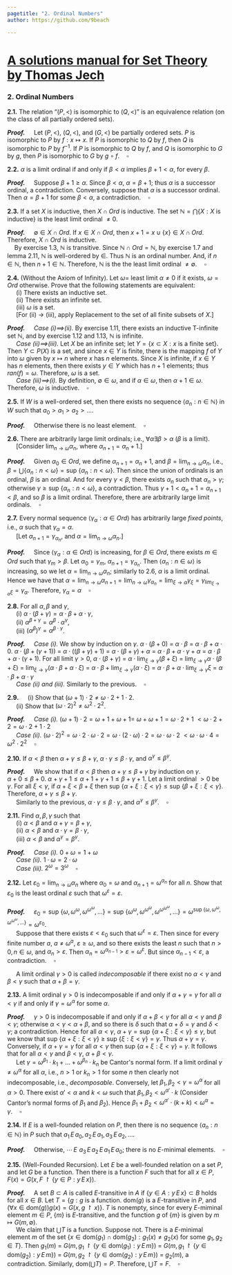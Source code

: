 ```yaml
---
pagetitle: "2. Ordinal Numbers"
author: https://github.com/9beach

---
```

# [A solutions manual for Set Theory by Thomas Jech](README.md)
### 2. Ordinal Numbers

**2.1.** The relation “$(P,<)$ is isomorphic to $(Q,<)$” is an equivalence
relation (on the class of all partially ordered sets).

**_Proof._**&nbsp;$\quad$Let $(P, <)$, $(Q, <)$, and $(G, <)$ be partially
ordered sets. $P$ is isomorphic to $P$ by $f:x\mapsto x$. If $P$ is
isomorphic to $Q$ by $f$, then $Q$ is isomorphic to $P$ by $f^{-1}$. If
$P$ is isomorphic to $Q$ by $f$, and $Q$ is isomorphic to $G$ by $g$,
then $P$ is isomorphic to $G$ by $g\circ f$.$\quad\square$

**2.2.** $\alpha$ is a limit ordinal if and only if $\beta <\alpha$ implies
$\beta+1<\alpha$, for every $\beta$.

**_Proof._**&nbsp;$\quad$Suppose $\beta+1\ge\alpha$. Since $\beta <\alpha$,
$\alpha =\beta + 1$; thus $\alpha$ is a successor ordinal, a contradiction.
Conversely, suppose that $\alpha$ is a successor ordinal. Then
$\alpha=\beta+1$ for some $\beta<\alpha$, a contradiction.$\quad\square$

**2.3.** If a set $X$ is inductive, then $X\cap Ord$ is inductive. The set
$\mathbb{N} =\bigcap\{X : X\text{ is inductive}\}$ is the least limit
ordinal $\neq 0$.

**_Proof._**&nbsp;$\quad$$\emptyset\in X\cap Ord$. If $x\in X\cap Ord$,
then $x + 1 = x\cup\{x\}\in X\cap Ord$. Therefore, $X\cap Ord$ is
inductive.\
$\quad$By exercise 1.3, $\mathbb{N}$ is transitive. Since $\mathbb{N}
\cap Ord=\mathbb{N}$, by exercise 1.7 and lemma 2.11, $\mathbb{N}$ is
well-ordered by $\in$. Thus $\mathbb{N}$ is an ordinal number. And,
if $n\in\mathbb{N}$, then $n + 1\in\mathbb{N}$. Therefore, $\mathbb{N}$
is the the least limit ordinal $\neq\emptyset$.$\quad\square$

**2.4.** (Without the Axiom of Infinity). Let $\omega =$ least limit $\alpha
\neq 0$ if it exists, $\omega = Ord$ otherwise. Prove that the following
statements are equivalent:\
&nbsp;$\quad$(i) There exists an inductive set.\
&nbsp;$\quad$(ii) There exists an infinite set.\
&nbsp;$\quad$(iii) $\omega$ is a set.\
&nbsp;$\quad$[For (ii) $\to$ (iii), apply Replacement to the set of all
finite subsets of $X$.]

**_Proof._**&nbsp;$\quad$_Case (i)$\implies$(ii)._ By exercise 1.11, there
exists an inductive T-infinite set $\mathbb{N}$, and by exercise 1.12 and
1.13, $\mathbb{N}$ is infinite.\
&nbsp;$\quad$_Case (ii)$\implies$(iii)._ Let $X$ be an infinite set; let $Y =\{x\subset X : x\text{ is a
finite set}\}$. Then $Y\subset P(X)$ is a set, and since $x\in Y$ is finite,
there is the mapping $f$ of $Y$ into $\omega$ given by $x\mapsto n$ where
$x$ has $n$ elements. Since $X$ is infinite, if $x\in Y$ has $n$
elements, then there exists $y\in Y$ which has $n+1$ elements; thus
$ran(f) =\omega$. Therefore, $\omega$ is a set.\
&nbsp;$\quad$_Case (iii)$\implies$(i)._ By definition, $\emptyset\in\omega$,
and if $\alpha\in\omega$, then $\alpha+1\in\omega$. Therefore, $\omega$ is
inductive.$\quad\square$

**2.5.** If $W$ is a well-ordered set, then there exists no sequence
$\langle a_n : n\in\mathbb{N}\rangle$ in $W$ such that
$a_0 >a_1 >a_2 >\ldots.$

**_Proof._**&nbsp;$\quad$Otherwise there is no least element.$\quad\square$

**2.6.** There are arbitrarily large limit ordinals; i.e.,
$\forall\alpha\exists\beta >\alpha$ ($\beta$ is a limit).\
&nbsp;$\quad$[Consider $\lim_{n\to\omega}\alpha_n$, where $\alpha_{n+1} =
\alpha_n + 1$.]

**_Proof._**&nbsp;$\quad$Given $\alpha_0\in Ord$,
we define $\alpha_{n+1} =\alpha_n+1$, and $\beta=\lim_{n\to
\omega}\alpha_n$, i.e., $\beta=\bigcup\{\alpha_n:n<\omega\}=\text{sup }
\{\alpha_n:n<\omega\}$. Then since the union of ordinals is an ordinal,
$\beta$ is an ordinal. And for every $\gamma <\beta$, there exists
$\alpha_n$ such that $\alpha_n>\gamma$; otherwise $\gamma\ge\text{sup }
\{\alpha_n:n<\omega\}$, a contradiction.
Thus $\gamma+1<\alpha_n+1=\alpha_{n+1}<\beta$, and so
$\beta$ is a limit ordinal. Therefore, there are arbitrarily large limit ordinals.$\quad\square$

**2.7.** Every normal sequence $\langle\gamma_\alpha :\alpha\in Ord\rangle$
has arbitrarily large _fixed points_, i.e., $\alpha$ such that $\gamma_\alpha
=\alpha$.\
&nbsp;$\quad$[Let $\alpha_{n+1}=\gamma_{\alpha_n}$, and $\alpha=\lim_{n\to
\omega}\alpha_n$.]

**_Proof._**&nbsp;$\quad$Since $\langle\gamma_\alpha :\alpha\in Ord\rangle$
is increasing, for $\beta\in Ord$, there exists $m\in Ord$ such that
$\gamma_m>\beta$.
Let $\alpha_0=\gamma_m$, $\alpha_{n+1}=\gamma_{\alpha_n}$. Then
$\langle\alpha_n:n\in\omega\rangle$ is increasing, so we let
$\alpha=\lim_{n\to\omega}\alpha_n$;
similarly to 2.6, $\alpha$ is a limit ordinal. Hence we have that
$\alpha=\lim_{n\to\omega}\alpha_{n+1}=
\lim_{n\to\omega}\gamma_{\alpha_{n}}=\lim_{\xi\to\alpha}\gamma_\xi=
\gamma_{\lim_{\xi\to\alpha}\xi}=\gamma_\alpha$. Therefore,
$\gamma_\alpha =\alpha$$\quad\square$

**2.8.** For all $\alpha,\beta$ and $\gamma$,\
&nbsp;$\quad$(i) $\alpha\cdot(\beta+\gamma)=\alpha\cdot\beta+
\alpha\cdot\gamma$,\
&nbsp;$\quad$(ii) $\alpha^{\beta+\gamma}=\alpha^{\beta}\cdot\alpha^{\gamma}$,\
&nbsp;$\quad$(iii) $(\alpha^{\beta})^{\gamma} =\alpha^{\beta\cdot\gamma}$.

**_Proof._**&nbsp;$\quad$_Case (i)._ We show by induction on $\gamma$.
$\alpha\cdot(\beta+0)$ $=$ $\alpha\cdot\beta$ $=$ $\alpha\cdot\beta +
\alpha\cdot 0$.
$\alpha\cdot(\beta+(\gamma+1))$ $=$ $\alpha\cdot((\beta+\gamma)+1)$ $=$
$\alpha\cdot(\beta+\gamma)+\alpha$ $=$ $\alpha\cdot\beta+
\alpha\cdot\gamma +\alpha$ $=$ $\alpha\cdot\beta+\alpha\cdot(\gamma+1)$.
For all limit $\gamma > 0$, $\alpha\cdot(\beta+\gamma)$ $=$
$\alpha\cdot\lim_{\xi\to\gamma}(\beta+\xi)$ $=$
$\lim_{\xi\to\gamma}\alpha\cdot(\beta+\xi)$ $=$
$\lim_{\xi\to\gamma}(\alpha\cdot\beta+\alpha\cdot\xi)$ $=$
$\alpha\cdot\beta+\lim_{\xi\to\gamma}(\alpha\cdot\xi)$
$=$ $\alpha\cdot\beta+\alpha\cdot\lim_{\xi\to\gamma}\xi$ $=$
$\alpha\cdot\beta+\alpha\cdot\gamma$\
&nbsp;$\quad$_Case (ii) and (iii)._ Similarly to the previous.$\quad\square$

**2.9.**&nbsp;$\quad$(i) Show that $(\omega+1)\cdot 2\neq\omega\cdot 2+1\cdot
2$.\
&nbsp;$\quad$(ii) Show that $(\omega\cdot 2)^2\neq\omega^2\cdot 2^2$.

**_Proof._**&nbsp;$\quad$_Case (i)._ $(\omega+1)\cdot 2=\omega+1+\omega
+1=$ $\omega+\omega+1=\omega\cdot 2 + 1$ $<\omega\cdot 2 + 2 =\omega\cdot 2
+1\cdot 2$\
&nbsp;$\quad$_Case (ii)._ $(\omega\cdot 2)^2=\omega\cdot 2\cdot\omega\cdot
2=\omega\cdot (2\cdot\omega)\cdot 2=\omega\cdot\omega\cdot 2$
$<\omega\cdot\omega\cdot 4=\omega^2\cdot 2^2$$\quad\square$

**2.10.** If $\alpha<\beta$ then $\alpha+\gamma\le\beta+\gamma$, $\alpha
\cdot\gamma\le\beta\cdot\gamma$, and $\alpha^{\gamma}\le\beta^{\gamma}$.

**_Proof._**&nbsp;$\quad$We show that if $\alpha<\beta$ then
$\alpha+\gamma\le\beta+\gamma$ by induction on $\gamma$.\
$\alpha+0\le\beta+0$. $\alpha+\gamma+1\le\alpha+1+\gamma+1
\le\beta+\gamma+1$. Let a limit ordinal $> 0$ be $\gamma$.
For all $\xi<\gamma$, if $\alpha +\xi <\beta +\xi$ then
$\text{sup }\{\alpha +\xi :\xi<\gamma\}\le\text{sup }\{\beta +
\xi :\xi<\gamma\}$. Therefore, $\alpha+\gamma\le\beta+\gamma$.\
&nbsp;$\quad$Similarly to the previous, $\alpha
\cdot\gamma\le\beta\cdot\gamma$, and $\alpha^{\gamma}\le
\beta^{\gamma}$.$\quad\square$

**2.11.** Find $\alpha,\beta,\gamma$ such that\
&nbsp;$\quad$(i) $\alpha <\beta$ and $\alpha +\gamma =\beta +\gamma$,\
&nbsp;$\quad$(ii) $\alpha <\beta$ and $\alpha\cdot\gamma=\beta\cdot\gamma$,\
&nbsp;$\quad$(iii) $\alpha <\beta$ and $\alpha^{\gamma}=\beta^{\gamma}$.

**_Proof._**&nbsp;$\quad$_Case (i)._ $0+\omega=1+\omega$\
&nbsp;$\quad$_Case (ii)._ $1\cdot\omega=2\cdot\omega$\
&nbsp;$\quad$_Case (iii)._ $2^{\omega}=3^{\omega}$$\quad\square$

**2.12.** Let $\varepsilon_0 =\lim_{n\to\omega}\alpha_n$ where $\alpha_0 =
\omega$ and $\alpha_{n+1} =\omega^{\alpha_n}$ for all $n$. Show that
$\varepsilon_0$ is the least ordinal $\varepsilon$ such that
$\omega^{\varepsilon}=\varepsilon$.

**_Proof._**&nbsp;$\quad$$\varepsilon_0=\text{sup }\{\omega,\omega^\omega,
\omega^{\omega^\omega},\ldots\}=\text{sup }\{\omega^\omega,
\omega^{\omega^\omega},\omega^{\omega^{\omega^\omega}},\ldots\}=
\omega^{\text{sup }\{\omega,\omega^\omega,
\omega^{\omega^\omega},\ldots\}}=\omega^{\varepsilon_0}$.\
&nbsp;$\quad$Suppose that there exists $\varepsilon <\varepsilon_0$
such that $\omega^{\varepsilon}=\varepsilon$. Then since for every finite
number $a$, $a\neq\omega^a$, $\varepsilon\ge\omega$, and so there
exists the least $n$ such that $n>0, n\in\omega$, and $\alpha_n >
\varepsilon$. Then
$\alpha_n=\omega^{\alpha_{n-1}}>\varepsilon=\omega^\varepsilon$. But
since $\alpha_{n-1}<\varepsilon$, a contradiction.$\quad\square$

&nbsp;$\quad$A limit ordinal $\gamma > 0$ is called _indecomposable_ if
there exist no $\alpha <\gamma$ and $\beta <\gamma$ such that
$\alpha+\beta=\gamma$.

**2.13.** A limit ordinal $\gamma > 0$ is indecomposable if and only if
$\alpha+\gamma =\gamma$ for all $\alpha <\gamma$ if and only if
$\gamma=\omega^{\alpha}$ for some $\alpha$.

**_Proof._**&nbsp;$\quad$$\gamma > 0$ is indecomposable
if and only if $\alpha+\beta<\gamma$ for all
$\alpha <\gamma$ and $\beta <\gamma$; otherwise
$\alpha<\gamma<\alpha+\beta$, and so there is $\delta$ such that
$\alpha+\delta=\gamma$ and $\delta<\gamma$; a contradiction. Hence
for all $\alpha <\gamma$, $\alpha+\gamma=\text{sup }\{\alpha+\xi :\xi <
\gamma\}\le\gamma$, but we know that $\text{sup }\{\alpha+\xi :\xi <
\gamma\}$ $\ge$ $\text{sup }\{\xi :\xi <\gamma\}=\gamma$. Thus $\alpha
+\gamma=\gamma$. Conversely, if
$\alpha +\gamma =\gamma$ for all $\alpha <\gamma$ then
$\text{sup }\{\alpha+\xi :\xi <\gamma\}$ $=$ $\gamma$. It follows that
for all $\alpha <\gamma$ and $\beta <\gamma$, $\alpha+\beta<\gamma$.\
&nbsp;$\quad$Let $\gamma=\omega^{\beta_1}\cdot k_1
+\ldots+\omega^{\beta_n}\cdot k_n$ be Cantor's normal form.
If a limit ordinal $\gamma\ne\omega^\alpha$ for
all $\alpha$, i.e., $n>1$ or $k_n>1$ for some $n$ then clearly not
indecomposable, i.e., _decomposable_.
Conversely, let $\beta_1,\beta_2<\gamma=\omega^\alpha$ for all $\alpha>0$.
There exist $\alpha'<\alpha$ and $k<\omega$ such
that $\beta_1,\beta_2<\omega^{\alpha'}\cdot k$ (Consider Cantor’s
normal forms of $\beta_1$ and $\beta_2$). Hence $\beta_1 +\beta_2 <
\omega^{\alpha'}\cdot (k+k) <\omega^\alpha=\gamma$.$\quad\square$

**2.14.** If $E$ is a well-founded relation on $P$, then there is no sequence
$\langle a_n : n\in\mathbb{N}\rangle$ in $P$ such that $a_1\,E\,a_0,
\,a_2\,E\,a_1,\,a_3\,E\,a_2,\,\ldots$.

**_Proof._**&nbsp;$\quad$Otherwise, $\cdots\,E\,\,a_3\,E\,a_2\,E\,a_1\,E\,
a_0$; there is no $E$-minimal elements.$\quad\square$

**2.15.** (Well-Founded Recursion). Let $E$ be a well-founded relation on
a set $P$, and let $G$ be a function. Then there is a function $F$ such
that for all $x\in P, F(x)=G(x,F\upharpoonright\{y\in P:y\,E\,x\})$.

**_Proof._**&nbsp;$\quad$A set $B\subset A$ is called $E$-transitive in $A$
if $\{y\in A:y\,E\,x\}\subset B$ holds for all $x\in B$. Let $T =\{g : g$
is a function. $\text{dom}(g)$ is a $E$-transitive in $P$, and
$(\forall x\in\text{dom}(g))g(x) = G(x, g\upharpoonright x)\}$.
$T$ is nonempty, since for every $E$-miminal element $m\in P$, $\{m\}$ is
$E$-transitive, and the function $g$ of $\{m\}$ is given by $m\mapsto G(m,
\emptyset)$.\
&nbsp;$\quad$We claim that $\bigcup T$ is a function. Suppose not.
There is a $E$-minimal element $m$ of the set
$\{x\in\text{dom}(g_1)\cap\text{dom}(g_2) : g_1(x)\neq g_2(x)$
for some $g_1, g_2\in T\}$.
Then $g_1(m)$ $=$ $G(m, g_1\upharpoonright\{y\in\text{dom}(g_1): y\,E\,m\})$
$=$ $G(m, g_1\upharpoonright\{y\in\text{dom}(g_2): y\,E\,m\})$ $=$
$G(m, g_2\upharpoonright\{y\in\text{dom}(g_2): y\,E\,m\})$ $=$
$g_2(m)$,
a contradiction. Similarly, dom($\bigcup T)=P$. Therefore,
$\bigcup T=F$.$\quad\square$
